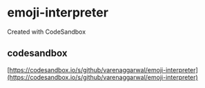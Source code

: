 # emoji-interpreter
Created with CodeSandbox


## codesandbox 
[https://codesandbox.io/s/github/varenaggarwal/emoji-interpreter](https://codesandbox.io/s/github/varenaggarwal/emoji-interpreter)
